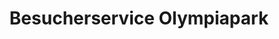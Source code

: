 ---
title: "Besucherservice Olympiapark"
url: /muenchen/besucherservice-olympiapark/
shop: Tickets
---
